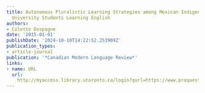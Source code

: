 ```yaml
---
title: Autonomous Pluralistic Learning Strategies among Mexican Indigenous and Minority
  University Students Learning English
authors:
- Colette Despagne
date: '2015-01-01'
publishDate: '2024-10-10T14:22:52.253909Z'
publication_types:
- article-journal
publication: '*Canadian Modern Language Review*'
links:
- name: URL
  url: 
    http://myaccess.library.utoronto.ca/login?qurl=https://www.proquest.com/docview/2011262738?accountid=14771&bdid=38382&_bd=2wb4T2q01BKpFtXi75HzJnAHlcU%3D
---
```

